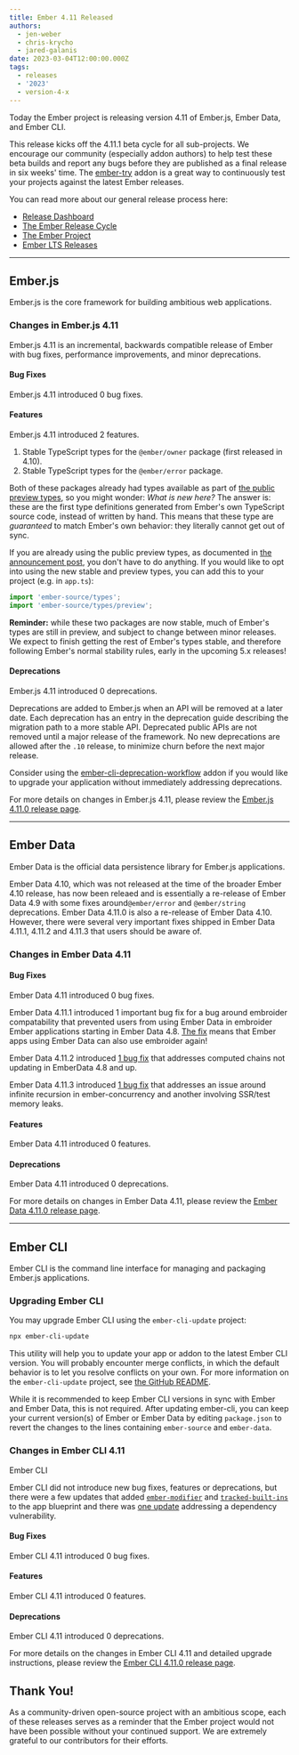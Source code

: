 ```yaml
---
title: Ember 4.11 Released
authors:
  - jen-weber
  - chris-krycho
  - jared-galanis
date: 2023-03-04T12:00:00.000Z
tags:
  - releases
  - '2023'
  - version-4-x
---
```


Today the Ember project is releasing version 4.11 of Ember.js, Ember Data, and Ember CLI. <!-- Block start: Uncomment if an LTS candidate --><!--This release of Ember.js is an LTS (Long Term Support) candidate. LTS candidates prioritize stability over the addition of new features, and have an extended support schedule.--><!-- Block end -->

This release kicks off the 4.11.1 beta cycle for all sub-projects. We encourage our community (especially addon authors) to help test these beta builds and report any bugs before they are published as a final release in six weeks' time. The [ember-try](https://github.com/ember-cli/ember-try) addon is a great way to continuously test your projects against the latest Ember releases.

You can read more about our general release process here:

- [Release Dashboard](http://emberjs.com/releases/)
- [The Ember Release Cycle](https://blog.emberjs.com/new-ember-release-process/)
- [The Ember Project](https://blog.emberjs.com/ember-project-at-2-0/)
- [Ember LTS Releases](https://blog.emberjs.com/announcing-embers-first-lts/)

---

## Ember.js

Ember.js is the core framework for building ambitious web applications.

### Changes in Ember.js 4.11

Ember.js 4.11 is an incremental, backwards compatible release of Ember with bug fixes, performance improvements, and minor deprecations.

#### Bug Fixes

Ember.js 4.11 introduced 0 bug fixes.

#### Features

Ember.js 4.11 introduced 2 features.

1. Stable TypeScript types for the `@ember/owner` package (first released in 4.10).
2. Stable TypeScript types for the `@ember/error` package.

Both of these packages already had types available as part of [the public preview types](https://blog.emberjs.com/announcing-official-typescript-types-public-preview/), so you might wonder: _What is new here?_ The answer is: these are the first type definitions generated from Ember's own TypeScript source code, instead of written by hand. This means that these type are _guaranteed_ to match Ember's own behavior: they literally cannot get out of sync.

If you are already using the public preview types, as documented in [the announcement post](https://blog.emberjs.com/announcing-official-typescript-types-public-preview/), you don't have to do anything. If you would like to opt into using the new stable and preview types, you can add this to your project (e.g. in `app.ts`):

```ts
import 'ember-source/types';
import 'ember-source/types/preview';
```

**Reminder:** while these two packages are now stable, much of Ember's types are still in preview, and subject to change between minor releases. We expect to finish getting the rest of Ember's types stable, and therefore following Ember's normal stability rules, early in the upcoming 5.x releases!

#### Deprecations

Ember.js 4.11 introduced 0 deprecations.

<!-- Block start: If there were no deprecations, remove this block -->

Deprecations are added to Ember.js when an API will be removed at a later date. Each deprecation has an entry in the deprecation guide describing the migration path to a more stable API. Deprecated public APIs are not removed until a major release of the framework. No new deprecations are allowed after the `.10` release, to minimize churn before the next major release.

Consider using the [ember-cli-deprecation-workflow](https://github.com/mixonic/ember-cli-deprecation-workflow) addon if you would like to upgrade your application without immediately addressing deprecations.

<!-- Block end -->

For more details on changes in Ember.js 4.11, please review the [Ember.js 4.11.0 release page](https://github.com/emberjs/ember.js/releases/tag/vVER.0).

---

## Ember Data

Ember Data is the official data persistence library for Ember.js applications.

Ember Data 4.10, which was not released at the time of the broader Ember 4.10 release, has now been releaed and is essentially a re-release of Ember Data 4.9 with some fixes around`@ember/error` and `@ember/string` deprecations. Ember Data 4.11.0 is also a re-release of Ember Data 4.10. However, there were several very important fixes shipped in Ember Data 4.11.1, 4.11.2 and 4.11.3 that users should be aware of.

### Changes in Ember Data 4.11

#### Bug Fixes

Ember Data 4.11 introduced 0 bug fixes.

Ember Data 4.11.1 introduced 1 important bug fix for a bug around embroider compatability that prevented users from using Ember Data in embroider Ember applications starting in Ember Data 4.8. [The fix](https://github.com/emberjs/data/pull/8427) means that Ember apps using Ember Data can also use embroider again!

Ember Data 4.11.2 introduced [1 bug fix](https://github.com/emberjs/data/pull/8433) that addresses computed chains not updating in EmberData 4.8 and up.

Ember Data 4.11.3 introduced [1 bug fix](https://github.com/emberjs/data/pull/8439) that addresses an issue around infinite recursion in ember-concurrency and another involving SSR/test memory leaks.

#### Features

Ember Data 4.11 introduced 0 features.

#### Deprecations

Ember Data 4.11 introduced 0 deprecations.

For more details on changes in Ember Data 4.11, please review the
[Ember Data 4.11.0 release page](https://github.com/emberjs/data/releases/tag/vVER.0).

---

## Ember CLI

Ember CLI is the command line interface for managing and packaging Ember.js applications.

### Upgrading Ember CLI

You may upgrade Ember CLI using the `ember-cli-update` project:

```bash
npx ember-cli-update
```

This utility will help you to update your app or addon to the latest Ember CLI version. You will probably encounter merge conflicts, in which the default behavior is to let you resolve conflicts on your own. For more information on the `ember-cli-update` project, see [the GitHub README](https://github.com/ember-cli/ember-cli-update).

While it is recommended to keep Ember CLI versions in sync with Ember and Ember Data, this is not required. After updating ember-cli, you can keep your current version(s) of Ember or Ember Data by editing `package.json` to revert the changes to the lines containing `ember-source` and `ember-data`.

### Changes in Ember CLI 4.11

Ember CLI

Ember CLI did not introduce new bug fixes, features or deprecations, but there were a few updates that added [`ember-modifier`](https://github.com/ember-cli/ember-cli/pull/10103) and [`tracked-built-ins`](https://github.com/ember-cli/ember-cli/pull/10109) to the app blueprint and there was [one update](https://github.com/ember-cli/ember-cli/pull/10110) addressing a dependency vulnerability.

#### Bug Fixes

Ember CLI 4.11 introduced 0 bug fixes.

#### Features

Ember CLI 4.11 introduced 0 features.

#### Deprecations

Ember CLI 4.11 introduced 0 deprecations.

For more details on the changes in Ember CLI 4.11 and detailed upgrade
instructions, please review the [Ember CLI 4.11.0 release page](https://github.com/ember-cli/ember-cli/releases/tag/vVER.0).

## Thank You!

As a community-driven open-source project with an ambitious scope, each of these releases serves as a reminder that the Ember project would not have been possible without your continued support. We are extremely grateful to our contributors for their efforts.
